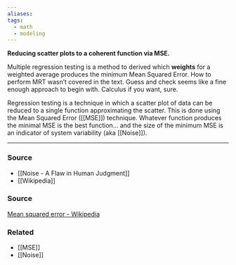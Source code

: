 ```yaml
---
aliases: 
tags:
  - math
  - modeling
---
```

**Reducing scatter plots to a coherent function via MSE.**

Multiple regression testing is a method to derived which **weights** for a weighted average produces the minimum Mean Squared Error. How to perform MRT wasn’t covered in the text. Guess and check seems like a fine enough approach to begin with. Calculus if you want, sure.

Regression testing is a technique in which a scatter plot of data can be reduced to a single function approximating the scatter. This is done using the Mean Squared Error ([[MSE]]) technique. Whatever function produces the minimal MSE is the best function... and the size of the minimum MSE is an indicator of system variability (aka [[Noise]]).

---

### Source
- [[Noise - A Flaw in Human Judgment]]
- [[Wikipedia]]

### Source

[Mean squared error - Wikipedia](https://en.wikipedia.org/wiki/Mean_squared_error)

### Related
- [[MSE]] 
- [[Noise]]